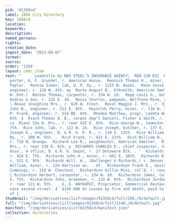 ```yaml
---
pid: '01358cd'
label: 1888 City Directory
key: 1888cd
location: 
keywords: 
description: 
named_persons: 
rights: 
creation_date: 
ingest_date: '2023-08-07'
format: 
source: 
order: '1358'
layout: cmhc_item
text: "      Leadville by NED STEEL’S INSURANCE AGENCY;  REN 220 RIC  Rengdal Andrew,
  porter, A. F. Grundel, r. American House.  Rennick Thomas H., miner, r. 1010 N.
  Poplar.  Rennie Simon, lab, U. P. Ry., r. 1215 N. Hazel.  Reno Jesse W., mining
  engineer, r. 128 W. 4th. ay  Rente August B., blksmith, American Smelter, r. 329
  W. 6th.)  Renton Thomas, carpenter, r. 334 W. 2d.  Repp Louis G., butcher, F. B.
  Andrus & Son, r. 225 E. 3d.  Reuss Charles, pampman, Wolftone Mine, r. 227 EH. 3d.
  \ Revaz Josephine Mrs., r. 629 W. Front.  Revel Maggie J. Mrs., r. 326 W. 2d.  Reynolds
  John B., engineer, r. 212 E. 8th.  Reynolds Perry, miner, r. 116 W. 11th.  Reynolds
  P. Frank, engineer, r. 514 BE. 8th.  Rhodee Matthew, propr, LaVeta House, 230 W.
  6th. $  Riach Thomas 8. B., carpet dep’t Daniels, Fisher & Smith, r. 118 W. 9th.
  cs  Riant Ida G. Mrs., r. rear 425 E. 4th.  Rice George W., teamster, r. 321 E.
  7th.  Rice John, lab, r. 122 W. 2d.  Rice Joseph, butcher, r. 137 E. 5th.  Rice
  Joseph D., engineer, D. & R. G. R. R., r. 119 E. 13th.  Rice William, lab, Midland
  Ry., r. 308 W. 5th. .  Rich Frank, r. 432 E. 11th.  Rich William H., carpenter,
  r. 710 N. Orange.  Richard Leo R., weighmaster, American Smelter.  Richards Amelia
  Mrs., r. rear 218 E. 6th. y  RICHARDS CHARLES E., chief inspector, Colo. Railway
  Assn., 4 oflice, D. & R. G. Depot, r. 27 Delaware Blk. . ’  Richards Gomer, miner,
  r. 424 E. 7th.  Richards John H., miner, r. 601 E. 10th.  Richards Richard, miner,
  r. 521 E. 9th.  Richards Will. H., (Ballenger & Richards,) r. Denver, Colo.  Richards
  William, miner, r. 124 Harrison av. . ef.  Richardson Frank E., musician, R. C.
  Cummings, r. 110 W. Chestnut.  Richardson Gillie Miss, col’d, r. rear 140 W. 5th.
  \ Richardson Herbert, carpenter, r. 334 W. 2d.  Richardson James, col’d, lab, r.138
  E. 7th.  Richardson John, brakeman, r. 133 W. 8th.  Richardson Jordan, col’d, lab,
  r. rear 121 W. 5th.  _ E, E. HAYHURST, Proprietor, Gommercial Restaurant, * “toc
  nace second street. 4  $150 000 In Losses by fire and death, paid to the Citizens
  of j                     "
thumbnail: "/img/derivatives/iiif/images/01358cd/full/250,/0/default.jpg"
full: "/img/derivatives/iiif/images/01358cd/full/1140,/0/default.jpg"
manifest: "/img/derivatives/iiif/01358cd/manifest.json"
collection: directories
---
```


